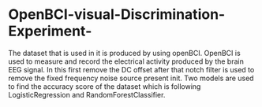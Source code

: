 # OpenBCI-visual-Discrimination-Experiment-
The dataset that is used in it is produced by using openBCI. OpenBCI is used to measure and record the electrical activity produced by the brain EEG signal. In this first remove the DC offset after that notch filter is used to remove the fixed frequency noise source present init.
Two models are used to find the accuracy score of the dataset which is following LogisticRegression and RandomForestClassifier.
